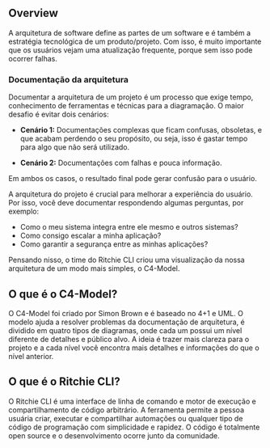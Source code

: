 ## **Overview**

A arquitetura de software define as partes de um software e é também a estratégia tecnológica de um produto/projeto. Com isso, é muito importante que os usuários vejam uma atualização frequente, porque sem isso pode ocorrer falhas.
 
### **Documentação da arquitetura**
Documentar a arquitetura de um projeto é um processo que exige tempo, conhecimento de ferramentas e técnicas para a diagramação. O maior desafio é evitar dois cenários:

- **Cenário 1:** Documentações complexas que ficam confusas, obsoletas, e que acabam perdendo o seu propósito, ou seja, isso é gastar tempo para algo que não será utilizado.

- **Cenário 2:** Documentações com falhas e pouca informação. 

Em ambos os casos, o resultado final pode gerar confusão para o usuário. 

A arquitetura do projeto é crucial para melhorar a experiência do usuário. Por isso, você deve documentar respondendo algumas perguntas, por exemplo: 
- Como o meu sistema integra entre ele mesmo e outros sistemas? 
- Como consigo escalar a minha aplicação? 
- Como garantir a segurança entre as minhas aplicações?

Pensando nisso, o time do Ritchie CLI criou uma visualização da nossa arquitetura de um modo mais simples, o C4-Model.


## **O que é o C4-Model?**

O C4-Model foi criado por Simon Brown e é baseado no 4+1 e UML. O modelo ajuda a resolver problemas da documentação de arquitetura, é dividido em quatro tipos de diagramas, onde cada um possui um nível diferente de detalhes e público alvo. 
A ideia é trazer mais clareza para o projeto e a cada nível você encontra mais detalhes e informações do que o nível anterior. 


## **O que é o Ritchie CLI?**

O Ritchie CLI é uma interface de linha de comando e motor de execução e compartilhamento de código arbitrário. A ferramenta permite a pessoa usuária criar, executar e compartilhar automações ou qualquer tipo de código de programação com simplicidade e rapidez. 
O código é totalmente open source e o desenvolvimento ocorre junto da comunidade.